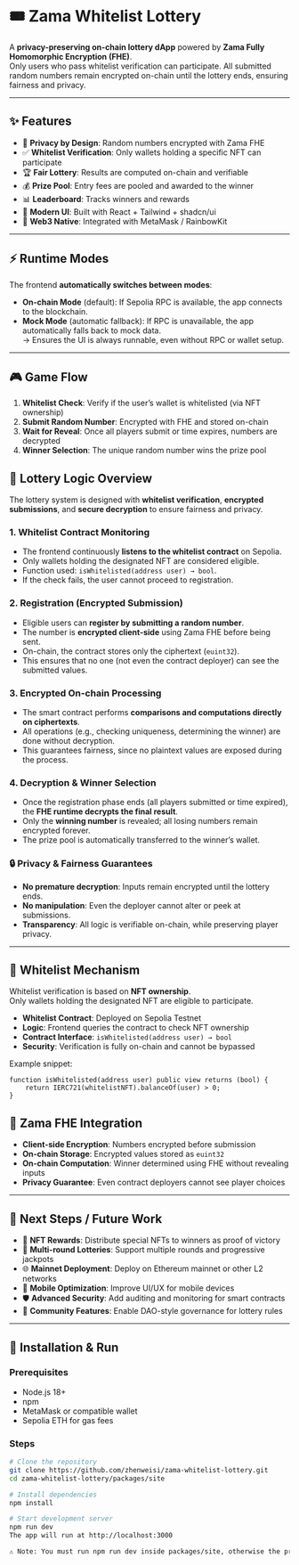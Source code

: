 # 🎟️ Zama Whitelist Lottery

A **privacy-preserving on-chain lottery dApp** powered by **Zama Fully Homomorphic Encryption (FHE)**.  
Only users who pass whitelist verification can participate. All submitted random numbers remain encrypted on-chain until the lottery ends, ensuring fairness and privacy.

---

## ✨ Features

- 🔐 **Privacy by Design**: Random numbers encrypted with Zama FHE  
- ✅ **Whitelist Verification**: Only wallets holding a specific NFT can participate  
- 🏆 **Fair Lottery**: Results are computed on-chain and verifiable  
- 💰 **Prize Pool**: Entry fees are pooled and awarded to the winner  
- 📊 **Leaderboard**: Tracks winners and rewards  
- 🎨 **Modern UI**: Built with React + Tailwind + shadcn/ui  
- 🔗 **Web3 Native**: Integrated with MetaMask / RainbowKit  

---

## ⚡ Runtime Modes

The frontend **automatically switches between modes**:

- **On-chain Mode** (default): If Sepolia RPC is available, the app connects to the blockchain.  
- **Mock Mode** (automatic fallback): If RPC is unavailable, the app automatically falls back to mock data.  
  → Ensures the UI is always runnable, even without RPC or wallet setup.  

---

## 🎮 Game Flow

1. **Whitelist Check**: Verify if the user’s wallet is whitelisted (via NFT ownership)  
2. **Submit Random Number**: Encrypted with FHE and stored on-chain  
3. **Wait for Reveal**: Once all players submit or time expires, numbers are decrypted  
4. **Winner Selection**: The unique random number wins the prize pool

## 🧩 Lottery Logic Overview

The lottery system is designed with **whitelist verification**, **encrypted submissions**, and **secure decryption** to ensure fairness and privacy.

### 1. Whitelist Contract Monitoring
- The frontend continuously **listens to the whitelist contract** on Sepolia.  
- Only wallets holding the designated NFT are considered eligible.  
- Function used: `isWhitelisted(address user) → bool`.  
- If the check fails, the user cannot proceed to registration.

### 2. Registration (Encrypted Submission)
- Eligible users can **register by submitting a random number**.  
- The number is **encrypted client-side** using Zama FHE before being sent.  
- On-chain, the contract stores only the ciphertext (`euint32`).  
- This ensures that no one (not even the contract deployer) can see the submitted values.

### 3. Encrypted On-chain Processing
- The smart contract performs **comparisons and computations directly on ciphertexts**.  
- All operations (e.g., checking uniqueness, determining the winner) are done without decryption.  
- This guarantees fairness, since no plaintext values are exposed during the process.

### 4. Decryption & Winner Selection
- Once the registration phase ends (all players submitted or time expired), the **FHE runtime decrypts the final result**.  
- Only the **winning number** is revealed; all losing numbers remain encrypted forever.  
- The prize pool is automatically transferred to the winner’s wallet.  

### 🔒 Privacy & Fairness Guarantees
- **No premature decryption**: Inputs remain encrypted until the lottery ends.  
- **No manipulation**: Even the deployer cannot alter or peek at submissions.  
- **Transparency**: All logic is verifiable on-chain, while preserving player privacy.


---

## 📝 Whitelist Mechanism

Whitelist verification is based on **NFT ownership**.  
Only wallets holding the designated NFT are eligible to participate.

- **Whitelist Contract**: Deployed on Sepolia Testnet  
- **Logic**: Frontend queries the contract to check NFT ownership  
- **Contract Interface**: `isWhitelisted(address user) → bool`  
- **Security**: Verification is fully on-chain and cannot be bypassed  

Example snippet:
```solidity
function isWhitelisted(address user) public view returns (bool) {
    return IERC721(whitelistNFT).balanceOf(user) > 0;
}
```
## 🔐 Zama FHE Integration

- **Client-side Encryption**: Numbers encrypted before submission  
- **On-chain Storage**: Encrypted values stored as `euint32`  
- **On-chain Computation**: Winner determined using FHE without revealing inputs  
- **Privacy Guarantee**: Even contract deployers cannot see player choices  

---

## 🔮 Next Steps / Future Work

- 🎁 **NFT Rewards**: Distribute special NFTs to winners as proof of victory  
- 🔄 **Multi-round Lotteries**: Support multiple rounds and progressive jackpots  
- 🌐 **Mainnet Deployment**: Deploy on Ethereum mainnet or other L2 networks  
- 📱 **Mobile Optimization**: Improve UI/UX for mobile devices  
- 🛡️ **Advanced Security**: Add auditing and monitoring for smart contracts  
- 🤝 **Community Features**: Enable DAO-style governance for lottery rules  

---

## 🚀 Installation & Run

### Prerequisites
- Node.js 18+  
- npm  
- MetaMask or compatible wallet  
- Sepolia ETH for gas fees  

### Steps
```bash
# Clone the repository
git clone https://github.com/zhenweisi/zama-whitelist-lottery.git
cd zama-whitelist-lottery/packages/site

# Install dependencies
npm install

# Start development server
npm run dev
The app will run at http://localhost:3000

⚠️ Note: You must run npm run dev inside packages/site, otherwise the project will not start.
